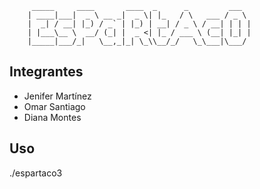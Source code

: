 		 _____     ____       ____  _      _         ___  
		| ____|___|  _ \ __ _|  _ \| |_   / \   ___ / _ \ 
		|  _| / __| |_) / _` | |_) | __| / _ \ / __| | | |
		| |___\__ \  __/ (_| |  _ <| |_ / ___ \ (__| |_| |
		|_____|___/_|   \__,_|_| \_\\__/_/   \_\___|\___/

## Integrantes
- Jenifer Martínez
- Omar Santiago
- Diana Montes

## Uso
./espartaco3
